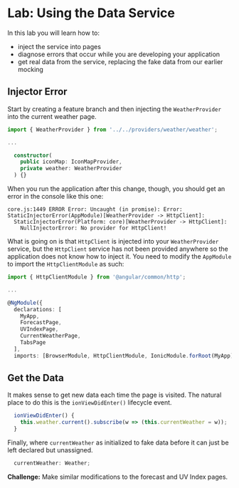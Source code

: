 # Lab: Using the Data Service

In this lab you will learn how to:

* inject the service into pages
* diagnose errors that occur while you are developing your application
* get real data from the service, replacing the fake data from our earlier mocking

## Injector Error 

Start by creating a feature branch and then injecting the `WeatherProvider` into the current weather page.

```TypeScript
import { WeatherProvider } from '../../providers/weather/weather';

...

  constructor(
    public iconMap: IconMapProvider,
    private weather: WeatherProvider
  ) {}
```

When you run the application after this change, though, you should get an error in the console like this one:

```
core.js:1449 ERROR Error: Uncaught (in promise): Error: StaticInjectorError(AppModule)[WeatherProvider -> HttpClient]: 
  StaticInjectorError(Platform: core)[WeatherProvider -> HttpClient]: 
    NullInjectorError: No provider for HttpClient!
```

What is going on is that `HttpClient` is injected into your `WeatherProvider` service, but the `HttpClient` service has not been provided anywhere so the application does not know how to inject it. You need to modify the `AppModule` to import the `HttpClientModule` as such:

```TypeScript
import { HttpClientModule } from '@angular/common/http';

...

@NgModule({
  declarations: [
    MyApp,
    ForecastPage,
    UVIndexPage,
    CurrentWeatherPage,
    TabsPage
  ],
  imports: [BrowserModule, HttpClientModule, IonicModule.forRoot(MyApp)],
```

## Get the Data

It makes sense to get new data each time the page is visited. The natural place to do this is the `ionViewDidEnter()` lifecycle event.

```TypeScript
  ionViewDidEnter() {
    this.weather.current().subscribe(w => (this.currentWeather = w));
  }
```

Finally, where `currentWeather` as initialized to fake data before it can just be left declared but unassigned.

```TypeScript
  currentWeather: Weather;
```

**Challenge:** Make similar modifications to the forecast and UV Index pages. 